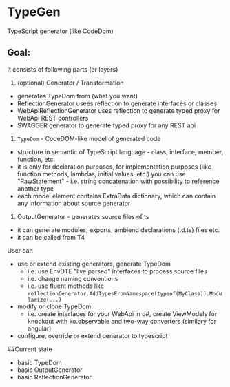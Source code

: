 # TypeGen
TypeScript generator (like CodeDom)

## Goal:
It consists of following parts (or layers)
 1. (optional) Generator / Transformation
  * generates TypeDom from (what you want)
  * ReflectionGenerator usees reflection to generate interfaces or classes
  * WebApiReflectionGenerator uses reflection to generate typed proxy for WebApi REST controllers 
  * SWAGGER generator to generate typed proxy for any REST api
 1. `TypeDom` - CodeDOM-like model of generated code
  * structure in semantic of TypeScript language - class, interface, member, function, etc.
  * it is only for declaration purposes, for implementation purposes (like function methods, lambdas, initial values, etc.) you can use "RawStatement" - i.e. string concatenation with possibility to reference another type
  * each model element contains ExtraData dictionary, which can contain any information about source generator
 1. OutputGenerator - generates source files of ts
  * it can generate modules, exports, ambiend declarations (.d.ts) files etc. 
  * it can be called from T4

User can 
* use or extend existing generators, generate TypeDom
	* i.e. use EnvDTE "live parsed" interfaces to process source files
	* i.e. change naming conventions
	* i.e. use fluent methods like `reflectionGenerator.AddTypesFromNamespace(typeof(MyClass)).Modularize(...)`
* modify or clone TypeDom
	* i.e. create interfaces for your WebApi in c#, create ViewModels for knockout with ko.observable and two-way converters (similary for angular)
* configure, override or extend generator to typescript

##Current state
* basic TypeDom
* basic OutputGenerator
* basic ReflectionGenerator

